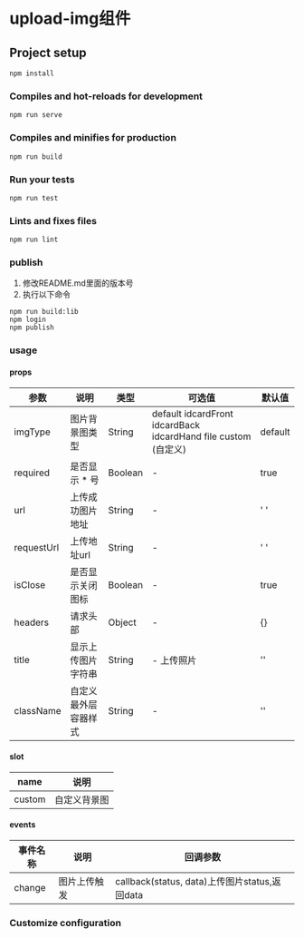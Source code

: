 # upload-img组件

## Project setup
```
npm install
```

### Compiles and hot-reloads for development
```
npm run serve
```

### Compiles and minifies for production
```
npm run build
```

### Run your tests
```
npm run test
```

### Lints and fixes files
```
npm run lint
```

### publish
1. 修改README.md里面的版本号
2. 执行以下命令
```
npm run build:lib
npm login
npm publish
```

### usage

#### props
参数     | 说明       |  类型    | 可选值         |  默认值
-|-|-|-|-
imgType  | 图片背景图类型       | String  | default idcardFront idcardBack idcardHand file custom (自定义)    | default |
required | 是否显示 * 号        | Boolean | -                                | true |
url      | 上传成功图片地址     | String  | -                                | ' ' |
requestUrl | 上传地址url        | String  | -                                | ' ' |
isClose | 是否显示关闭图标      | Boolean | -                                | true |
headers | 请求头部      | Object | -                                | {} |
title | 显示上传图片字符串      | String | -        上传照片                    | '' |
className | 自定义最外层容器样式      | String | -                            | '' |

#### slot
name     | 说明  
-|-
custom      | 自定义背景图   

#### events
事件名称     | 说明          |  回调参数
-|-|-
change      | 图片上传触发   | callback(status, data)上传图片status,返回data

### Customize configuration
